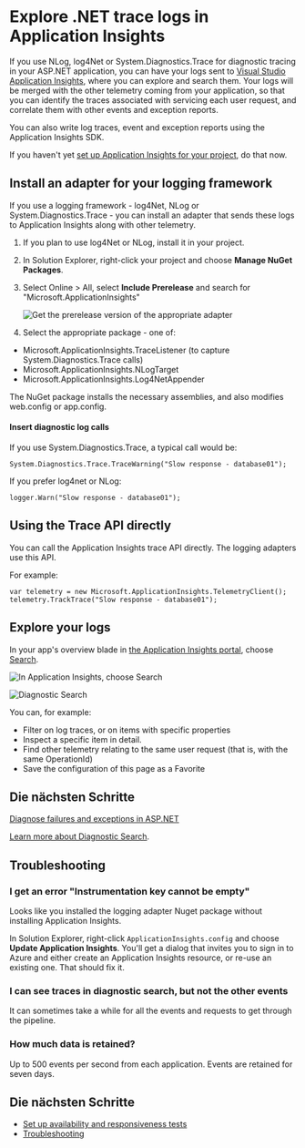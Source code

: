 <properties 
	pageTitle="Explore .NET trace logs in Application Insights" 
	description="Search logs generated with Trace, NLog, or Log4Net." 
	services="application-insights" 
    documentationCenter=".net"
	authors="alancameronwills" 
	manager="keboyd"/>

<tags 
	ms.service="application-insights" 
	ms.workload="tbd" 
	ms.tgt_pltfrm="ibiza" 
	ms.devlang="na" 
	ms.topic="article" 
	ms.date="03/27/2015" 
	ms.author="awills"/>
 
# Explore .NET trace logs in Application Insights  

If you use NLog, log4Net or System.Diagnostics.Trace for diagnostic tracing in your ASP.NET application, you can have your logs sent to [Visual Studio Application Insights][start], where you can explore and search them. Your logs will be merged with the other telemetry coming from your application, so that you can identify the traces associated with servicing each user request, and correlate them with other events and exception reports.

You can also write log traces, event and exception reports using the Application Insights SDK.

If you haven't yet [set up Application Insights for your project][start], do that now.


##  Install an adapter for your logging framework

If you use a logging framework - log4Net, NLog or System.Diagnostics.Trace - you can install an adapter that sends these logs to Application Insights along with other telemetry. 

1. If you plan to use log4Net or NLog, install it in your project. 
2. In Solution Explorer, right-click your project and choose **Manage NuGet Packages**.
3. Select Online > All, select **Include Prerelease** and search for "Microsoft.ApplicationInsights"

    ![Get the prerelease version of the appropriate adapter](./media/app-insights-asp-net-trace-logs/appinsights-36nuget.png)

4. Select the appropriate package - one of:
  + Microsoft.ApplicationInsights.TraceListener (to capture System.Diagnostics.Trace calls)
  + Microsoft.ApplicationInsights.NLogTarget
  + Microsoft.ApplicationInsights.Log4NetAppender

The NuGet package installs the necessary assemblies, and also modifies web.config or app.config.

#### Insert diagnostic log calls

If you use System.Diagnostics.Trace, a typical call would be:

    System.Diagnostics.Trace.TraceWarning("Slow response - database01");

If you prefer log4net or NLog:

    logger.Warn("Slow response - database01");


## Using the Trace API directly

You can call the Application Insights trace API directly. The logging adapters use this API. 

For example:

    var telemetry = new Microsoft.ApplicationInsights.TelemetryClient();
    telemetry.TrackTrace("Slow response - database01");




## Explore your logs

In your app's overview blade in [the Application Insights portal][portal], choose [Search][diagnostic].

![In Application Insights, choose Search](./media/app-insights-asp-net-trace-logs/020-diagnostic-search.png)

![Diagnostic Search](./media/app-insights-asp-net-trace-logs/10-diagnostics.png)

You can, for example:

* Filter on log traces, or on items with specific properties
* Inspect a specific item in detail.
* Find other telemetry relating to the same user request (that is, with the same OperationId) 
* Save the configuration of this page as a Favorite


## Die nächsten Schritte

[Diagnose failures and exceptions in ASP.NET][exceptions]

[Learn more about Diagnostic Search][diagnostic].



## Troubleshooting

### <a name="emptykey"></a>I get an error "Instrumentation key cannot be empty"

Looks like you installed the logging adapter Nuget package without installing Application Insights.

In Solution Explorer, right-click `ApplicationInsights.config` and choose **Update Application Insights**. You'll get a dialog that invites you to sign in to Azure and either create an Application Insights resource, or re-use an existing one. That should fix it.

### I can see traces in diagnostic search, but not the other events

It can sometimes take a while for all the events and requests to get through the pipeline.

### <a name="limits"></a>How much data is retained?

Up to 500 events per second from each application. Events are retained for seven days.

## <a name="add"></a>Die nächsten Schritte

* [Set up availability and responsiveness tests][availability]
* [Troubleshooting][qna]





<!--Link references-->

[availability]: app-insights-monitor-web-app-availability.md
[diagnostic]: app-insights-diagnostic-search.md
[exceptions]: app-insights-web-failures-exceptions.md
[portal]: http://portal.azure.com/
[qna]: app-insights-troubleshoot-faq.md
[start]: app-insights-get-started.md

 